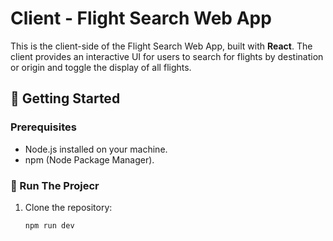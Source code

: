 # Client - Flight Search Web App

This is the client-side of the Flight Search Web App, built with **React**. The client provides an interactive UI for users to search for flights by destination or origin and toggle the display of all flights.

## 🚀 Getting Started

### Prerequisites
- Node.js installed on your machine.
- npm (Node Package Manager).

### 🔧 Run The Projecr
1. Clone the repository:
   ```bash
   npm run dev
